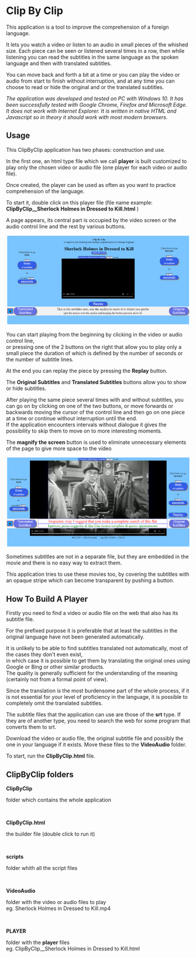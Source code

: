 Clip By Clip
============

This application is a tool to improve the comprehension of a foreign language.

It lets you watch a video or listen to an audio in small pieces of the whished size. Each piece can be seen or listened several times in a row, then while listening you can read the subtitles in the same language as the spoken language and then with translated subtitles.

You can move back and forth a bit at a time or you can play the video or audio from start to finish without interruption, and at any time you can choose to read or hide the original and or the translated subtitles.

_The application was developed and tested on PC with Windows 10. It has been successfully tested with Google Chrome, Firefox and Microsoft Edge. It does not work with Internet Explorer. It is written in native HTML and Javascript so in theory it should work with most modern browsers._

Usage
-----

This ClipByClip application has two phases: construction and use.

In the first one, an html type file which we call **player** is built customized to play only the chosen video or audio file (one player for each video or audio file).

Once created, the player can be used as often as you want to practice comprehension of the language.

To start it, double click on this player file (file name example: **ClipByClip\_\_Sherlock Holmes in Dressed to Kill.html** )

A page appears, its central part is occupied by the video screen or the audio control line and the rest by various buttons.

![screen1](DOC/ClipByClip_description_en_html_screen1.png)

You can start playing from the beginning by clicking in the video or audio control line,  
or pressing one of the 2 buttons on the right that allow you to play only a small piece the duration of which is defined by the number of seconds or the number of subtitle lines.

At the end you can replay the piece by pressing the **Replay** button.

The **Original Subtitles** and **Translated Subtitles** buttons allow you to show or hide subtitles.

After playing the same piece several times with and without subtitles, you can go on by clicking on one of the two buttons, or move forwards or backwards moving the cursor of the control line and then go on one piece at a time or continue without interruption until the end.  
If the application encounters intervals without dialogue it gives the possibility to skip them to move on to more interesting moments.

The **magnify the screen** button is used to eliminate unnecessary elements of the page to give more space to the video

![screen2](DOC/ClipByClip_description_en_html_screen2.png)

Sometimes subtitles are not in a separate file, but they are embedded in the movie and there is no easy way to extract them.

This application tries to use these movies too, by covering the subtitles with an opaque stripe which can become transparent by pushing a button.

How To Build A Player
---------------------

Firstly you need to find a video or audio file on the web that also has its subtitle file.

For the prefixed purpose it is preferable that at least the subtitles in the original language have not been generated automatically.

It is unlikely to be able to find subtitles translated not automatically, most of the cases they don't even exist,  
in which case it is possible to get them by translating the original ones using Google or Bing or other similar products.  
The quality is generally sufficient for the understanding of the meaning (certainly not from a formal point of view).

Since the translation is the most burdensome part of the whole process, if it is not essential for your level of proficiency in the language, it is possible to completely omit the translated subtitles.

The subtitle files that the application can use are those of the **srt** type. If they are of another type, you need to search the web for some program that converts them to srt.

Download the video or audio file, the original subtitle file and possibly the one in your language if it exists. Move these files to the **VideoAudio** folder.

To start, run the **ClipByClip.html** file.

ClipByClip folders
------------------

**ClipByClip**

folder which contains the whole application

  

**ClipByClip.html**

the builder file (double click to run it)

 

**scripts**

folder whith all the script files

 

**VideoAudio**

folder with the video or audio files to play  
eg. Sherlock Holmes in Dressed to Kill.mp4

 

**PLAYER**

folder with the **player** files  
eg. ClipByClip\_\_Sherlock Holmes in Dressed to Kill.html

